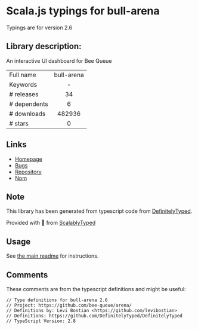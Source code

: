 
# Scala.js typings for bull-arena

Typings are for version 2.6

## Library description:
An interactive UI dashboard for Bee Queue

|                    |                 |
| ------------------ | :-------------: |
| Full name          | bull-arena |
| Keywords           | - |
| # releases         | 34 |
| # dependents       | 6 |
| # downloads        | 482936 |
| # stars            | 0 |

## Links
- [Homepage](https://github.com/bee-queue/arena#readme)
- [Bugs](https://github.com/bee-queue/arena/issues)
- [Repository](https://github.com/bee-queue/arena)
- [Npm](https://www.npmjs.com/package/bull-arena)
    


## Note
This library has been generated from typescript code from [DefinitelyTyped](https://definitelytyped.org).

Provided with :purple_heart: from [ScalablyTyped](https://github.com/oyvindberg/ScalablyTyped)

## Usage
See [the main readme](../../readme.md) for instructions.

## Comments

These comments are from the typescript definitions and might be useful:
```
// Type definitions for bull-arena 2.6
// Project: https://github.com/bee-queue/arena/
// Definitions by: Levi Bostian <https://github.com/levibostian>
// Definitions: https://github.com/DefinitelyTyped/DefinitelyTyped
// TypeScript Version: 2.8

```

